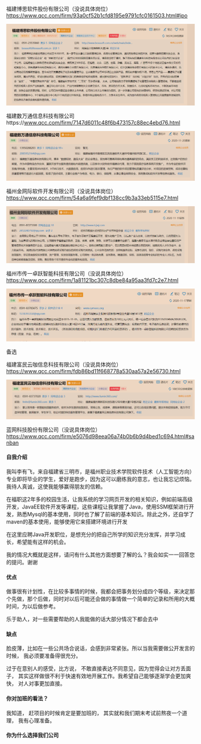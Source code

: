 



福建博思软件股份有限公司（没说具体岗位）https://www.qcc.com/firm/93a0cf52b1cfd8195e9791cfc0161503.html#ipo

![image-20201125101848042](https://raw.githubusercontent.com/flyouter/markdown_picgo/main/image/image-20201125101848042.png?token=AK66JF5U5P6FAR3Q6IYL2MC7XW7UM)

福建数万通信息科技有限公司https://www.qcc.com/firm/7147d6011c48f6b473157c88ec4ebd76.html

![image-20201125101807873](https://raw.githubusercontent.com/flyouter/markdown_picgo/main/image/image-20201125101807873.png?token=AK66JF7KENSTHAS6FFP3VDC7XW7R2)

福州金网际软件开发有限公司（没说具体岗位）https://www.qcc.com/firm/54a6a9fef9dbf138cc9b3a33eb5115e7.html

![image-20201125101943908](https://raw.githubusercontent.com/flyouter/markdown_picgo/main/image/image-20201125101943908.png?token=AK66JF2ALIS2GZLGVIQI6MK7XW7X2)

福州市传一卓跃智能科技有限公司（没说具体岗位）https://www.qcc.com/firm/1a81121bc307c8dbe84a95aa3fd7c2e7.html

![image-20201125102015384](https://raw.githubusercontent.com/flyouter/markdown_picgo/main/image/image-20201125102015384.png?token=AK66JF2UEKKCCTDKXSWC2KC7XW7Z2)

备选

福建富民云咖信息科技有限公司（没说具体岗位）https://www.qcc.com/firm/fdb86bd11f668778a530aa57a2e56730.html

![image-20201125102141895](https://raw.githubusercontent.com/flyouter/markdown_picgo/main/image/image-20201125102141895.png?token=AK66JF77M34XSTJXKYFBMES7XW77G)

蓝网科技股份有限公司（没说具体岗位）https://www.qcc.com/firm/e5076d98eea06a74b0b6b9d4bed1c694.html#sanban



#### 自我介绍

​	我叫李有飞，来自福建省三明市，是福州职业技术学院软件技术（人工智能方向）专业即将毕业的学生，爱好是跑步，因为这可以磨练我的意志，也让我忘记烦恼。我待人真诚，这使我能够赢得朋友的信赖。

​	在福职这2年多的校园生活，让我系统的学习网页开发的相关知识，例如前端高级开发，JavaEE软件开发等课程，这些课程让我掌握了Java，使用SSM框架进行开发，熟悉Mysql的基本使用，同时也了解了前端的基本知识。除此之外，还自学了maven的基本使用，能够使用它来搭建环境进行开发

​	在这里应聘Java开发职位，是想充分的把自己所学的知识充分发挥，并学习成长，希望能有这样的机会。

​	我的情况大概就是这样，请问有什么其他方面想要了解的么？我会如实一一回答您的提问。谢谢

#### 优点

做事很有计划性，在比较多事情的时候，我都会把事务划分成四个等级，来决定那个先做，那个后做，同时对以后可能还会做的事情做一个简单的记录和所用的大概时间，为以后做参考。

乐于助人，对一些需要帮助的人我能做的话大部分情况下都会去中

#### 缺点

脸皮薄，比如在一些公共场合说话，会感到非常紧张。所以当我需要做公开发言的时候， 我必须要准备得很充分。

过于在意别人的感受，比方说， 不敢直接表达不同意见，因为觉得会让对方丢面子， 其实这样做很不利于快速有效地开展工作。我希望自己能够逐渐学会更加爽快， 对人对事更加直接。

#### 你对加班的看法？

我知道， 赶项目的时候肯定是要加班的， 其实就和我们期末考试前熬夜一个道理， 我有心理准备。

#### 你为什么选择我们公司


